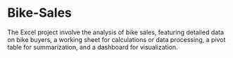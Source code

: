 # Bike-Sales
The Excel project involve the analysis of bike sales, featuring detailed data on bike buyers, a working sheet for calculations or data processing, a pivot table for summarization, and a dashboard for visualization.
